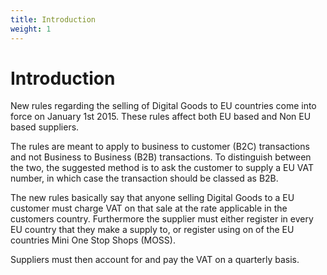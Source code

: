 ```yaml
---
title: Introduction
weight: 1
---
```


Introduction
============
New rules regarding the selling of Digital Goods to EU countries come into force on January 1st 2015. These rules affect both EU based and Non EU based suppliers.

The rules are meant to apply to business to customer (B2C) transactions and not Business to Business (B2B) transactions. To distinguish between the two, the suggested method is to ask the customer to supply a EU VAT number, in which case the transaction should be classed as B2B.

The new rules basically say that anyone selling Digital Goods to a EU customer must charge VAT on that sale at the rate applicable in the customers country. Furthermore the supplier must either register in every EU country that they make a supply to, or register using on of the EU countries Mini One Stop Shops (MOSS).

Suppliers must then account for and pay the VAT on a quarterly basis.
